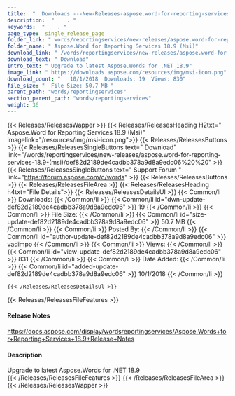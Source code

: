 ```yaml
---
title:  "  Downloads ---New-Releases-aspose.word-for-reporting-services-18.9-(msi) . " 
description:  "    . " 
keywords:  "    . " 
page_type:  single_release_page
folder_link: " words/reportingservices/new-releases/aspose.word-for-reporting-services-18.9-(msi)/"
folder_name: " Aspose.Word for Reporting Services 18.9 (Msi)"
download_link: " /words/reportingservices/new-releases/aspose.word-for-reporting-services-18.9-(msi)/def82d2189de4cadbb378a9d8a9edc06"
download_text: " Download"
Intro_text: " Upgrade to latest Aspose.Words for .NET 18.9"
image_link: " https://downloads.aspose.com/resources/img/msi-icon.png"
download_count: "   10/1/2018  Downloads: 19  Views: 830"
file_size: "  File Size: 50.7 MB "
parent_path: "words/reportingservices"
section_parent_path: "words/reportingservices"
weight: 36 
---
```


{{< Releases/ReleasesWapper >}}
  {{< Releases/ReleasesHeading H2txt=" Aspose.Word for Reporting Services 18.9 (Msi)" imagelink="/resources/img/msi-icon.png">}}
  {{< Releases/ReleasesButtons >}}
    {{< Releases/ReleasesSingleButtons text=" Download" link="/words/reportingservices/new-releases/aspose.word-for-reporting-services-18.9-(msi)/def82d2189de4cadbb378a9d8a9edc06%20%20" >}}
    {{< Releases/ReleasesSingleButtons text=" Support Forum " link="https://forum.aspose.com/c/words" >}}
  {{< Releases/ReleasesButtons >}}
  {{< Releases/ReleasesFileArea >}}
    {{< Releases/ReleasesHeading h4txt="File Details">}}
    {{< Releases/ReleasesDetailsUl >}}
            {{< Common/li  >}} Downloads: {{< /Common/li >}} 
      {{< Common/li id="dwn-update-def82d2189de4cadbb378a9d8a9edc06" >}} 19 {{< /Common/li >}} 
      {{< Common/li  >}} File Size: {{< /Common/li >}} 
      {{< Common/li id="size-update-def82d2189de4cadbb378a9d8a9edc06" >}} 50.7 MB {{< /Common/li >}} 
      {{< Common/li  >}} Posted By: {{< /Common/li >}} 
      {{< Common/li id="author-update-def82d2189de4cadbb378a9d8a9edc06" >}} vadimpo {{< /Common/li >}} 
      {{< Common/li  >}} Views: {{< /Common/li >}} 
      {{< Common/li id="view-update-def82d2189de4cadbb378a9d8a9edc06" >}} 831 {{< /Common/li >}} 
      {{< Common/li  >}} Date Added: {{< /Common/li >}} 
      {{< Common/li id="added-update-def82d2189de4cadbb378a9d8a9edc06" >}} 10/1/2018 {{< /Common/li >}} 

    {{< /Releases/ReleasesDetailsUl >}}

  {{< Releases/ReleasesFileFeatures >}}
      <h4>Release Notes</h4><div><a href="https://docs.aspose.com/display/wordsreportingservices/Aspose.Words+for+Reporting+Services+18.9+Release+Notes">https://docs.aspose.com/display/wordsreportingservices/Aspose.Words+for+Reporting+Services+18.9+Release+Notes</a></div><h4>Description</h4><div class="HTMLDescription">Upgrade to latest Aspose.Words for .NET 18.9</div>
  {{< /Releases/ReleasesFileFeatures >}}
 {{< /Releases/ReleasesFileArea >}}
{{< /Releases/ReleasesWapper >}}



